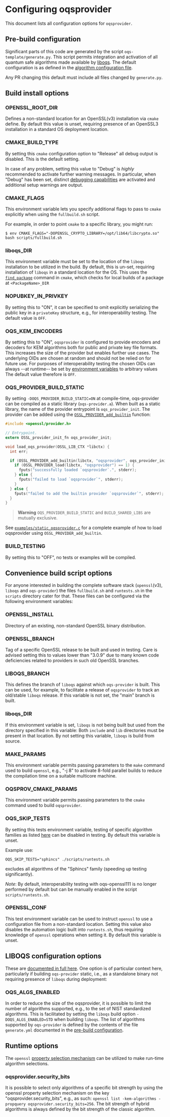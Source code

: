 Configuring oqsprovider
=======================

This document lists all configuration options for `oqsprovider`.

## Pre-build configuration

Significant parts of this code are generated by the script `oqs-template/generate.py`.
This script permits integration and activation of all quantum safe
algorithms made available by [liboqs](https://github.com/open-quantum-safe/liboqs).
The default configuration is as defined in the [algorithm configuration file](oqs-template/generate.yml).

Any PR changing this default must include all files changed by `generate.py`.

## Build install options

### OPENSSL_ROOT_DIR

Defines a non-standard location for an OpenSSL(v3) installation via `cmake` define.
By default this value is unset, requiring presence of an OpenSSL3 installation
in a standard OS deployment location.

### CMAKE_BUILD_TYPE

By setting this `cmake` configuration option to "Release" all debug output is disabled.
This is the default setting.

In case of any problem, setting this value to "Debug" is _highly_ recommended to
activate further warning messages. In particular, when "Debug" has been set, distinct
[debugging capabilities](https://github.com/open-quantum-safe/oqs-provider/wiki/Debugging)
are activated and additional setup warnings are output.

### CMAKE_FLAGS

This environment variable lets you specify additional flags to pass to `cmake` explicitly when using the `fullbuild.sh` script.

For example, in order to point `cmake` to a specific library, you might run:

```
$ env CMAKE_FLAGS="-DOPENSSL_CRYPTO_LIBRARY=/opt/lib64/libcrypto.so" bash scripts/fullbuild.sh
```

### liboqs_DIR

This environment variable must be set to the location of the `liboqs` installation to be
utilized in the build.
By default, this is un-set, requiring installation of `liboqs` in a standard
location for the OS.
This uses the [`find_package`](https://cmake.org/cmake/help/latest/command/find_package.html)
command in `cmake`, which checks for local builds of a package at `<PackageName>_DIR`

### NOPUBKEY_IN_PRIVKEY

By setting this to "ON", it can be specified to omit explicitly serializing
the public key in a `privateKey` structure, e.g., for interoperability testing.
The default value is `OFF`.

### OQS_KEM_ENCODERS

By setting this to "ON", `oqsprovider` is configured to provide encoders
and decoders for KEM algorithms both for public and private key file formats.
This increases the size of the provider but enables further use cases.
The underlying OIDs are chosen at random and should not be relied on for
future use. For purposes of interoperability testing the chosen OIDs can
always --at runtime-- be set by [environment variables](https://github.com/open-quantum-safe/oqs-provider/blob/main/ALGORITHMS.md#oids) to arbitrary values
The default value therefore is `OFF`.

### OQS_PROVIDER_BUILD_STATIC

By setting `-DOQS_PROVIDER_BUILD_STATIC=ON` at compile-time, oqs-provider can be
compiled as a static library (`oqs-provider.a`).
When built as a static library, the name of the provider entrypoint is `oqs_provider_init`.
The provider can be added using the [`OSSL_PROVIDER_add_builtin`](https://www.openssl.org/docs/man3.1/man3/OSSL_PROVIDER_add_builtin.html)
function:

```c
#include <openssl/provider.h>

// Entrypoint.
extern OSSL_provider_init_fn oqs_provider_init;

void load_oqs_provider(OSSL_LIB_CTX *libctx) {
  int err;

  if (OSSL_PROVIDER_add_builtin(libctx, "oqsprovider", oqs_provider_init) == 1) {
    if (OSSL_PROVIDER_load(libctx, "oqsprovider") == 1) {
      fputs("successfully loaded `oqsprovider`.", stderr);
    } else {
      fputs("failed to load `oqsprovider`", stderr);
    }
  } else {
    fputs("failed to add the builtin provider `oqsprovider`", stderr);
  }
}
```

> **Warning**
> `OQS_PROVIDER_BUILD_STATIC` and `BUILD_SHARED_LIBS` are mutually exclusive.

See [`examples/static_oqsprovider.c`](examples/static_oqsprovider.c) for a complete
example of how to load oqsprovider using `OSSL_PROVIDER_add_builtin`.

### BUILD_TESTING

By setting this to "OFF", no tests or examples will be compiled.

## Convenience build script options

For anyone interested in building the complete software stack
(`openssl`(v3), `liboqs` and `oqs-provider`) the files `fullbuild.sh`
and `runtests.sh` in the `scripts` directory cater for that.
These files can be configured via the following environment variables:

### OPENSSL_INSTALL

Directory of an existing, non-standard OpenSSL binary distribution.

### OPENSSL_BRANCH

Tag of a specific OpenSSL release to be built and used in testing.
Care is advised setting this to values lower than "3.0.9" due to many known
code deficiencies related to providers in such old OpenSSL branches.

### LIBOQS_BRANCH

This defines the branch of `liboqs` against which `oqs-provider` is built.
This can be used, for example, to facilitate a release of `oqsprovider`
to track an old/stable `liboqs` release. If this variable is not set, the
"main" branch is built.

### liboqs_DIR

If this environment variable is set, `liboqs` is not being built but
used from the directory specified in this variable: Both `include`
and `lib` directories must be present in that location.
By not setting this variable, `liboqs` is build from source.

### MAKE_PARAMS

This environment variable permits passing parameters to the `make`
command used to build `openssl`, e.g., "-j 8" to activate 8-fold
parallel builds to reduce the compilation time on a suitable multicore
machine.

### OQSPROV_CMAKE_PARAMS

This environment variable permits passing parameters to the `cmake`
command used to build `oqsprovider`.

### OQS_SKIP_TESTS

By setting this tests environment variable, testing of specific
algorithm families as listed [here](https://github.com/open-quantum-safe/openssl#supported-algorithms)
can be disabled in testing.
By default this variable is unset.

Example use:

    OQS_SKIP_TESTS="sphincs" ./scripts/runtests.sh

excludes all algorithms of the "Sphincs" family (speeding up testing significantly).

*Note*: By default, interoperability testing with oqs-openssl111 is no longer
performed by default but can be manually enabled in the script `scripts/runtests.sh`.

### OPENSSL_CONF

This test environment variable can be used to instruct `openssl` to use a
configuration file from a non-standard location. Setting this value also
disables the automation logic built into `runtests.sh`, thus requiring
knowledge of `openssl` operations when setting it.
By default this variable is unset.

## LIBOQS configuration options

These are [documented in full here](https://github.com/open-quantum-safe/liboqs/wiki/Customizing-liboqs).
One option is of particular context here, particularly if building
`oqs-provider` static, i.e., as a standalone binary not requiring
presence of `liboqs` during deployment:

### OQS_ALGS_ENABLED

In order to reduce the size of the oqsprovider, it is possible to limit the number
of algorithms supported, e.g., to the set of NIST standardized algorithms. This is
facilitated by setting the `liboqs` build option `-DOQS_ALGS_ENABLED=STD` when building
`liboqs`. The list of algorithms supported by `oqs-provider` is defined by
the contents of the file `generate.yml` documented in the [pre-build configuration](#pre-build-configuration).

## Runtime options

The `openssl` [property selection mechanism](https://www.openssl.org/docs/manmaster/man7/property.html)
can be utilized to make run-time algorithm selections.

### oqsprovider.security_bits

It is possible to select only algorithms of a specific bit strength by using
the openssl property selection mechanism on the key "oqsprovider.security_bits",
e.g., as such: `openssl list -kem-algorithms -propquery oqsprovider.security_bits=256`.
The bit strength of hybrid algorithms is always defined by the bit strength
of the classic algorithm.


